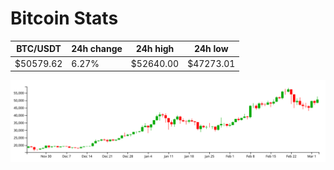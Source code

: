 # Bitcoin Stats

BTC/USDT|24h change|24h high|24h low|
|---|---|---|---|
|$50579.62|6.27%|$52640.00|$47273.01|

<img src="./chart.svg">
